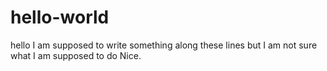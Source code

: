 # hello-world
hello
I am supposed to write something along these lines
but I am not sure what I am supposed to do
Nice.
